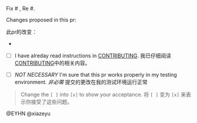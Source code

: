 Fix # , Re #.

Changes proposed in this pr:

此pr的改变：

-

- [ ] I have alreday read instructions in [CONTRIBUTING](./CONTRIBUTING.md).
  我已仔细阅读[CONTRIBUTING](./CONTRIBUTING.md)中的相关内容。

- [ ] *NOT NECESSARY* I'm sure that this pr works properly in my testing environment.
  *非必需* 提交的更改在我的测试环境运行正常

> Change the `[ ]` into `[x]` to show your acceptance.
将 `[ ]` 变为 `[x]` 来表示你接受了这些问题。

@EYHN @xiazeyu
